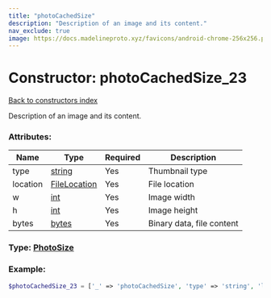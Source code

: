 ```yaml
---
title: "photoCachedSize"
description: "Description of an image and its content."
nav_exclude: true
image: https://docs.madelineproto.xyz/favicons/android-chrome-256x256.png
---
```

# Constructor: photoCachedSize\_23  
[Back to constructors index](index.md)



Description of an image and its content.

### Attributes:

| Name     |    Type       | Required | Description |
|----------|---------------|----------|-------------|
|type|[string](../types/string.md) | Yes|Thumbnail type|
|location|[FileLocation](../types/FileLocation.md) | Yes|File location|
|w|[int](../types/int.md) | Yes|Image width|
|h|[int](../types/int.md) | Yes|Image height|
|bytes|[bytes](../types/bytes.md) | Yes|Binary data, file content|



### Type: [PhotoSize](../types/PhotoSize.md)


### Example:

```php
$photoCachedSize_23 = ['_' => 'photoCachedSize', 'type' => 'string', 'location' => FileLocation, 'w' => int, 'h' => int, 'bytes' => 'bytes'];
```  

